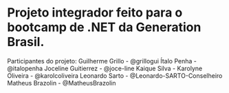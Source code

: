 # Projeto integrador feito para o bootcamp de .NET da Generation Brasil.

Participantes do projeto:
Guilherme Grillo - @grillogui
Ítalo Penha - @italopenha
Joceline Guitierrez - @joce-line
Kaique Silva - 
Karolyne Oliveira - @karolcoliveira
Leonardo Sarto - @Leonardo-SARTO-Conselheiro
Matheus Brazolin - @MatheusBrazolin
